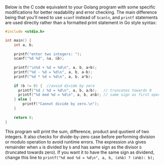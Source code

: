 Below is the C code equivalent to your Golang program with some specific modifications for better readability and error checking. The main difference being that you'll need to use `scanf` instead of `Scanln`, and `printf` statements are used directly rather than a formatted print statement in Go style syntax:

```c
#include <stdio.h>

int main() {
    int a, b;
    
    printf("enter two integers: ");
    scanf("%d %d", &a, &b);
  
    printf("\n%d + %d = %d\n", a, b, a+b);
    printf("%d - %d = %d\n", a, b, a-b);
    printf("%d * %d = %d\n", a, b, a*b);
    
    if (b != 0) {  //avoid divide by zero
      printf("%d / %d = %d\n", a, b, a/b);   // truncates towards 0
      printf("%d mod %d = %d\n", a, b, a%b); // same sign as first operand
    } else {
        printf("Cannot divide by zero.\n");
    }
    
    return 0;
}
```
This program will print the sum, difference, product and quotient of two integers. It also checks for divide-by-zero case before performing division or modulo operation to avoid runtime errors. The expression `a%b` gives remainder when `a` is divided by `b` and has same sign as the divisor `b` (truncated towards zero). If you want it to have the same sign as dividend, change this line to `printf("%d mod %d = %d\n", a, b, (a%b) ? (a%b): b);`

